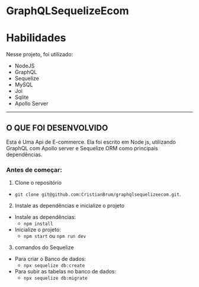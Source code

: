# GraphQLSequelizeEcom

# Habilidades

Nesse projeto, foi utilizado:

  - NodeJS
  - GraphQL
  - Sequelize
  - MySQL
  - Joi
  - Sqlite
  - Apollo Server
---


## O QUE FOI DESENVOLVIDO

Esta é Uma Api de E-commerce. Ela foi escrito em Node js, utilizando GraphQL com Apollo server e Sequelize ORM como principais dependências.


### Antes de começar:

1. Clone o repositório
  * `git clone git@github.com:CristianBrum/graphqlsequelizeecom.git`.


2. Instale as dependências e inicialize o projeto
  * Instale as dependências:
    * `npm install`
  * Inicialize o projeto:
    * `npm start` ou `npm run dev`

3. comandos do Sequelize
  * Para criar o Banco de dados:
    * `npx sequelize db:create`
  * Para subir as tabelas no banco de dados:
    * `npx sequelize db:migrate`